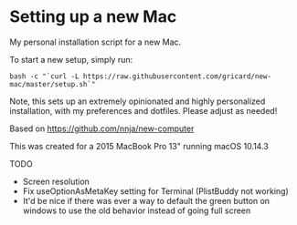 # Setting up a new Mac

My personal installation script for a new Mac.

To start a new setup, simply run:

```shell
bash -c "`curl -L https://raw.githubusercontent.com/gricard/new-mac/master/setup.sh`"
```

Note, this sets up an extremely opinionated and highly personalized installation, with my preferences and dotfiles. Please adjust as needed!

Based on https://github.com/nnja/new-computer

This was created for a 2015 MacBook Pro 13" running macOS 10.14.3

TODO
- Screen resolution
- Fix useOptionAsMetaKey setting for Terminal (PlistBuddy not working)
- It'd be nice if there was ever a way to default the green button on windows to use the old behavior instead of going full screen